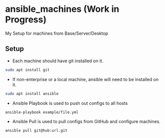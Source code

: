# ansible_machines (Work in Progress)
My Setup for machines from Base/Server/Desktop

## Setup
* Each machine should have git installed on it.
```bash
sudo apt install git
```
* If non-enterprise or a local machine, ansible will need to be installed on it.
```bash
sudo apt install ansible
```
* Ansible Playbook is used to push out configs to all hosts
```bash
ansible-playbook example/file.yml
```
* Ansible Pull is used to pull configs from GitHub and configure machines.
```bash
ansible pull git@hub:url.git
```
